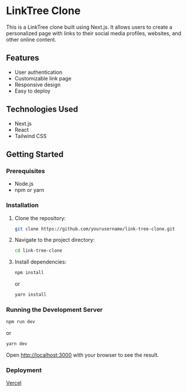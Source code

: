 # LinkTree Clone

This is a LinkTree clone built using Next.js. It allows users to create a personalized page with links to their social media profiles, websites, and other online content.

## Features

- User authentication
- Customizable link page
- Responsive design
- Easy to deploy

## Technologies Used

- Next.js
- React
- Tailwind CSS

## Getting Started

### Prerequisites

- Node.js
- npm or yarn

### Installation

1. Clone the repository:
   ```bash
   git clone https://github.com/yourusername/link-tree-clone.git
   ```
2. Navigate to the project directory:
   ```bash
   cd link-tree-clone
   ```
3. Install dependencies:
   ```bash
   npm install
   ```
   or
   ```bash
   yarn install
   ```

### Running the Development Server

```bash
npm run dev
```

or

```bash
yarn dev
```

Open [http://localhost:3000](http://localhost:3000) with your browser to see the result.

### Deployment

[Vercel](https://vercel.com/)
